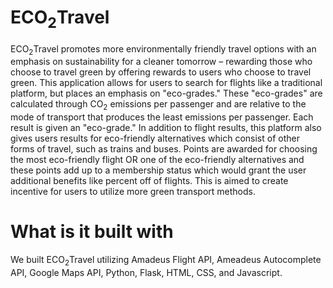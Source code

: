 # ECO<sub>2</sub>Travel
ECO<sub>2</sub>Travel promotes more environmentally friendly travel options with an emphasis on sustainability for a cleaner tomorrow – rewarding those who choose to travel green by offering rewards to users who choose to travel green. This application allows for users to search for flights like a traditional platform, but places an emphasis on "eco-grades." These "eco-grades" are calculated through CO<sub>2</sub> emissions per passenger and are relative to the mode of transport that produces the least emissions per passenger. Each result is given an "eco-grade." In addition to flight results, this platform also gives users results for eco-friendly alternatives which consist of other forms of travel, such as trains and buses. Points are awarded for choosing the most eco-friendly flight OR one of the eco-friendly alternatives and these points add up to a membership status which would grant the user additional benefits like percent off of flights. This is aimed to create incentive for users to utilize more green transport methods.

# What is it built with
We built ECO<sub>2</sub>Travel utilizing Amadeus Flight API, Ameadeus Autocomplete API, Google Maps API, Python, Flask, HTML, CSS, and Javascript.


